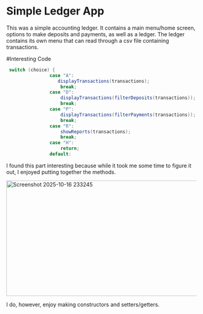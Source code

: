 # Simple Ledger App
This was a simple accounting ledger. 
It contains a main menu/home screen, options to make deposits and payments, as well as a ledger.
The ledger contains its own menu that can read through a csv file containing transactions.



#Interesting Code
```java
 switch (choice) {
                case "A":
                   displayTransactions(transactions);
                    break;
                case "D":
                    displayTransactions(filterDeposits(transactions));
                    break;
                case "P":
                    displayTransactions(filterPayments(transactions));
                    break;
                case "R":
                    showReports(transactions);
                    break;
                case "H":
                    return;
                default:
 ```

I found this part interesting because while it took me some time to figure it out, I enjoyed putting together the methods.

<img width="1080" height="306" alt="Screenshot 2025-10-16 233245" src="https://github.com/user-attachments/assets/6efd3d1f-7702-4d84-a65b-9114fae7f523" />

I do, however, enjoy making constructors and setters/getters.
